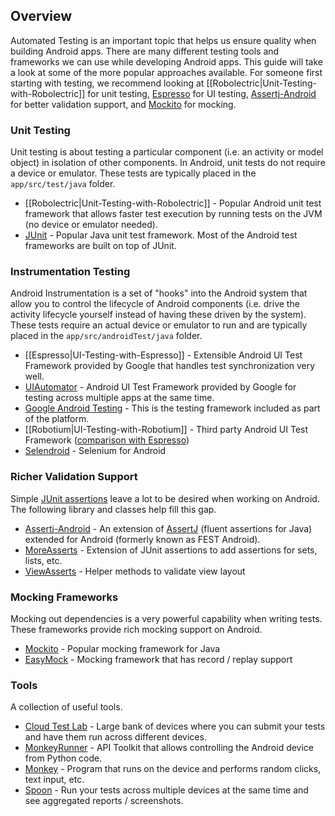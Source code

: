 ## Overview

Automated Testing is an important topic that helps us ensure quality when building Android apps. There are many different testing tools and frameworks we can use while developing Android apps. This guide will take a look at some of the more popular approaches available. For someone first starting with testing, we recommend looking at [[Robolectric|Unit-Testing-with-Robolectric]] for unit testing, [Espresso](https://code.google.com/p/android-test-kit/wiki/Espresso) for UI testing, [Assertj-Android](http://square.github.io/assertj-android/) for better validation support, and [Mockito](http://mockito.org/) for mocking.

### Unit Testing

Unit testing is about testing a particular component (i.e. an activity or model object) in isolation of other components. In Android, unit tests do not require a device or emulator. These tests are typically placed in the `app/src/test/java` folder.

 * [[Robolectric|Unit-Testing-with-Robolectric]] - Popular Android unit test framework that allows faster test execution by running tests on the JVM (no device or emulator needed).
 * [JUnit](http://junit.org/) - Popular Java unit test framework. Most of the Android test frameworks are built on top of JUnit.

### Instrumentation Testing

Android Instrumentation is a set of "hooks" into the Android system that allow you to control the lifecycle of Android components (i.e. drive the activity lifecycle yourself instead of having these driven by the system). These tests require an actual device or emulator to run and are typically placed in the `app/src/androidTest/java` folder.
 
 * [[Espresso|UI-Testing-with-Espresso]] - Extensible Android UI Test Framework provided by Google that handles test synchronization very well.
 * [UIAutomator](https://developer.android.com/training/testing/ui-testing/uiautomator-testing.html) - Android UI Test Framework provided by Google for testing across multiple apps at the same time.
 * [Google Android Testing](http://developer.android.com/tools/testing/testing_android.html) - This is the testing framework included as part of the platform.
 * [[Robotium|UI-Testing-with-Robotium]] - Third party Android UI Test Framework ([comparison with Espresso](http://stackoverflow.com/a/20487527/5154829))
 * [Selendroid](http://selendroid.io/) - Selenium for Android

### Richer Validation Support

Simple [JUnit assertions](http://junit.org/apidocs/org/junit/Assert.html) leave a lot to be desired when working on Android. The following library and classes help fill this gap. 

 * [Assertj-Android](http://square.github.io/assertj-android/) - An extension of [AssertJ](http://joel-costigliola.github.io/assertj/) (fluent assertions for Java) extended for Android (formerly known as FEST Android).
 * [MoreAsserts](http://developer.android.com/reference/android/test/MoreAsserts.html) - Extension of JUnit assertions to add assertions for sets, lists, etc.
 * [ViewAsserts](http://developer.android.com/reference/android/test/ViewAsserts.html) - Helper methods to validate view layout

### Mocking Frameworks

Mocking out dependencies is a very powerful capability when writing tests. These frameworks provide rich mocking support on Android.

 * [Mockito](http://mockito.org/) - Popular mocking framework for Java
 * [EasyMock](http://easymock.org/) - Mocking framework that has record / replay support 

### Tools

A collection of useful tools.

 * [Cloud Test Lab](https://developers.google.com/cloud-test-lab/?hl=en) - Large bank of devices where you can submit your tests and have them run across different devices.
 * [MonkeyRunner](http://developer.android.com/tools/help/monkeyrunner_concepts.html) - API Toolkit that allows controlling the Android device from Python code.
 * [Monkey](http://developer.android.com/tools/help/monkey.html) - Program that runs on the device and performs random clicks, text input, etc.
 * [Spoon](http://square.github.io/spoon/) - Run your tests across multiple devices at the same time and see aggregated reports / screenshots.
